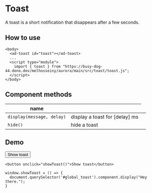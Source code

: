 # Toast

A toast is a short notification that disappears after a few seconds.

## How to use

    <body>
      <ad-toast id="toast"></ad-toast>
      ...
      <script type="module">
        import { toast } from "https://busy-dog-44.deno.dev/melhosseiny/aurora/main/src/toast/toast.js";
      </script>
    </body>

## Component methods

<table>
  <thead>
    <th>name</th>
    <th></th>
  </thead>
  <tbody>
    <tr>
      <td><code>display(message, delay)</code></td>
      <td>display a toast for [delay] ms<td>
    </tr>
    <tr>
      <td><code>hide()</code></td>
      <td>hide a toast<td>
    </tr>
  <tbody>
</table>

## Demo

<button onclick="showToast()">Show toast</button>

    <button onclick="showToast()">Show toast</button>

    window.showToast = () => {
      document.querySelector('#global_toast').component.display("Hey there.");
    }

